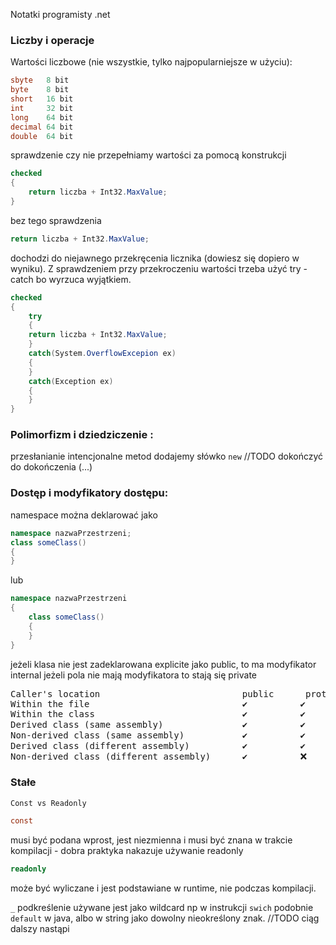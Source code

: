 Notatki programisty .net

### Liczby i operacje

Wartości liczbowe (nie wszystkie, tylko najpopularniejsze w użyciu):
```C#
sbyte   8 bit
byte    8 bit
short   16 bit
int     32 bit
long    64 bit
decimal 64 bit
double  64 bit
```

sprawdzenie czy nie przepełniamy wartości za pomocą konstrukcji
```C#
checked
{
    return liczba + Int32.MaxValue;
}
```
bez tego sprawdzenia 
```C#
return liczba + Int32.MaxValue;
```

dochodzi do niejawnego przekręcenia licznika (dowiesz się dopiero w wyniku).
Z sprawdzeniem przy przekroczeniu wartości trzeba użyć try - catch bo wyrzuca wyjątkiem.
```C#
checked
{
    try 
    {
    return liczba + Int32.MaxValue;
    }
    catch(System.OverflowExcepion ex)
    {
    }
    catch(Exception ex)
    {
    }
}
```

### Polimorfizm i dziedziczenie :

przesłanianie intencjonalne metod dodajemy słówko <code>new</code> //TODO dokończyć
<br>
do dokończenia (...)

### Dostęp i modyfikatory dostępu:

namespace można deklarować jako
```C#
namespace nazwaPrzestrzeni;
class someClass()
{
}
```
lub
```C#
namespace nazwaPrzestrzeni
{
    class someClass()
    {
    }
}
```
jeżeli klasa nie jest zadeklarowana explicite jako public, to ma modyfikator internal
jeżeli pola nie mają modyfikatora to stają się private

<pre>
Caller's location                           public      protected internal      protected   internal    private protected   private     &nbsp;file
Within the file                             ✔️️          ✔️                      ✔️          ✔️          ✔️                  ✔️          ✔️
Within the class                            ✔️️          ✔️                      ✔️          ✔️          ✔️                  ✔️          ❌
Derived class (same assembly)               ✔️          ✔️                      ✔️          ✔️          ✔️                  ❌          ❌
Non-derived class (same assembly)           ✔️          ✔️                      ❌          ✔️          ❌                  ❌          ❌
Derived class (different assembly)          ✔️          ✔️                      ✔️          ❌          ❌                  ❌          ❌
Non-derived class (different assembly)      ✔️          ❌                      ❌          ❌          ❌                  ❌          ❌
</pre>

### Stałe

<code>Const vs Readonly</code>
```C#
const
``` 
musi być podana wprost, jest niezmienna i musi być znana w trakcie kompilacji - dobra praktyka nakazuje używanie readonly
```C#
readonly
```
może być wyliczane i jest podstawiane w runtime, nie podczas kompilacji.

<code>_</code> podkreślenie używane jest jako wildcard np w instrukcji <code>swich</code> podobnie <code>default</code> w java, albo w string jako dowolny nieokreślony znak.
//TODO ciąg dalszy nastąpi

